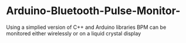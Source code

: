 # Arduino-Bluetooth-Pulse-Monitor-
Using a simplied version of C++ and Arduino libraries BPM can be monitored either wirelessly or on a liquid crystal display
